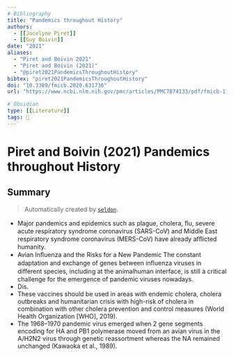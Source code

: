 ```yaml
---
# Bibliography
title: "Pandemics throughout History"
authors: 
  - [[Jocelyne Piret]]
  - [[Guy Boivin]]
date: "2021"
aliases: 
  - "Piret and Boivin 2021"
  - "Piret and Boivin (2021)"
  - "@piret2021PandemicsThroughoutHistory"
bibtex: "piret2021PandemicsThroughoutHistory"
doi: "10.3389/fmicb.2020.631736"
url: "https://www.ncbi.nlm.nih.gov/pmc/articles/PMC7874133/pdf/fmicb-11-631736.pdf"

# Obsidian
type: [[Literature]]
tags: 📰
---
```


# Piret and Boivin (2021) Pandemics throughout History

## Summary

> Automatically created by [`seldon`](https://github.com/ktmeaton/seldon).

- Major pandemics and epidemics such as plague, cholera, ﬂu, severe acute respiratory syndrome coronavirus (SARS-CoV) and Middle East respiratory syndrome coronavirus (MERS-CoV) have already afﬂicted humanity.
- Avian Inﬂuenza and the Risks for a New Pandemic The constant adaptation and exchange of genes between inﬂuenza viruses in diﬀerent species, including at the animalhuman interface, is still a critical challenge for the emergence of pandemic viruses nowadays.
- Dis.
- These vaccines should be used in areas with endemic cholera, cholera outbreaks and humanitarian crisis with high-risk of cholera in combination with other cholera prevention and control measures (World Health Organization [WHO], 2019).
- The 1968–1970 pandemic virus emerged when 2 gene segments encoding for HA and PB1 polymerase moved from an avian virus in the A/H2N2 virus through genetic reassortment whereas the NA remained unchanged (Kawaoka et al., 1989).
